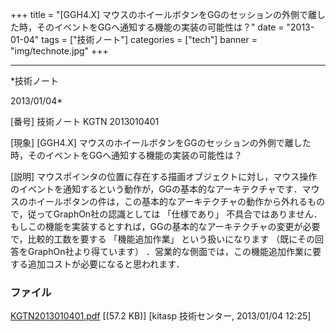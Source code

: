 ﻿+++
title = "[GGH4.X] マウスのホイールボタンをGGのセッションの外側で離した時，そのイベントをGGへ通知する機能の実装の可能性は？"
date = "2013-01-04"
tags = ["技術ノート"]
categories = ["tech"]
banner = "img/technote.jpg"
+++

-----------------------------------------------------------------------------------------------------------------------------

*技術ノート

2013/01/04*


[番号]
技術ノート KGTN 2013010401

[現象]
[GGH4.X]
マウスのホイールボタンをGGのセッションの外側で離した時，そのイベントをGGへ通知する機能の実装の可能性は？

[説明]
マウスポインタの位置に存在する描画オブジェクトに対し，マウス操作のイベントを通知するという動作が，GGの基本的なアーキテクチャです．マウスのホイールボタンの件は，この基本的なアーキテクチャの動作から外れるもので，従ってGraphOn社の認識としては
「仕様であり」
不具合ではありません．もしこの機能を実装するとすれば，GGの基本的なアーキテクチャの変更が必要で，比較的工数を要する
「機能追加作業」 という扱いになります
（既にその回答をGraphOn社より得ています）
．営業的な側面では，この機能追加作業に要する追加コストが必要になると思われます．


### ファイル

 
 


[KGTN2013010401.pdf](http://techreport.kitasp.net/attachments/download/1170/KGTN2013010401.pdf)
 [(57.2 KB)] [kitasp 技術センター, 2013/01/04
12:25]


 


 

